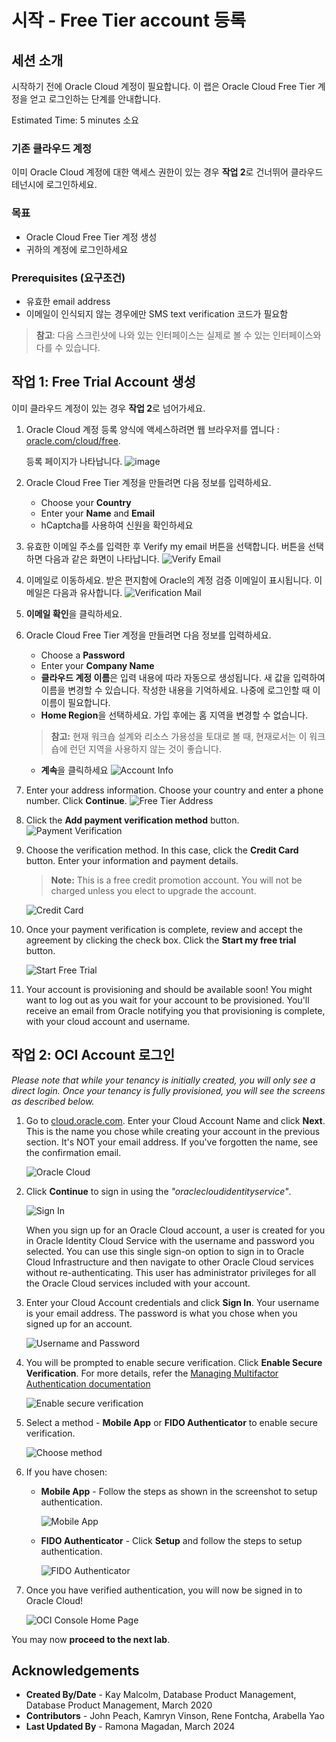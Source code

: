 # 시작 - Free Tier account 등록

## 세션 소개

시작하기 전에 Oracle Cloud 계정이 필요합니다. 이 랩은 Oracle Cloud Free Tier 계정을 얻고 로그인하는 단계를 안내합니다.

Estimated Time: 5 minutes 소요

### 기존 클라우드 계정

이미 Oracle Cloud 계정에 대한 액세스 권한이 있는 경우 **작업 2**로 건너뛰어 클라우드 테넌시에 로그인하세요.

### 목표

- Oracle Cloud Free Tier 계정 생성
- 귀하의 계정에 로그인하세요

### Prerequisites (요구조건)

* 유효한 email address
* 이메일이 인식되지 않는 경우에만 SMS text verification 코드가 필요함

> **참고**: 다음 스크린샷에 나와 있는 인터페이스는 실제로 볼 수 있는 인터페이스와 다를 수 있습니다.

## 작업 1: Free Trial Account 생성

이미 클라우드 계정이 있는 경우 **작업 2**로 넘어가세요.

1. Oracle Cloud 계정 등록 양식에 액세스하려면 웹 브라우저를 엽니다 : [oracle.com/cloud/free](![image](https://github.com/user-attachments/assets/e37916d7-f1eb-41fa-ab60-75a9ee7eed70)).

   등록 페이지가 나타납니다.
       ![image](https://github.com/user-attachments/assets/4273af51-dd3d-4b40-9cee-30cebfcb8d07 " ")
2.  Oracle Cloud Free Tier 계정을 만들려면 다음 정보를 입력하세요.
    * Choose your **Country**
    * Enter your **Name** and **Email**
    * hCaptcha를 사용하여 신원을 확인하세요


3. 유효한 이메일 주소를 입력한 후 Verify my email 버튼을 선택합니다. 버튼을 선택하면 다음과 같은 화면이 나타납니다.
       ![Verify Email](https://github.com/user-attachments/assets/3b291f8b-54be-4e11-88cd-436dbae508b7 " ")

4. 이메일로 이동하세요. 받은 편지함에 Oracle의 계정 검증 이메일이 표시됩니다. 이메일은 다음과 유사합니다.
       ![Verification Mail](https://github.com/user-attachments/assets/ec4a8245-db40-4ebe-86e7-1de9686440bf " ")

5. **이메일 확인**을 클릭하세요.

6. Oracle Cloud Free Tier 계정을 만들려면 다음 정보를 입력하세요.
    - Choose a **Password**
    - Enter your **Company Name**
    - **클라우드 계정 이름**은 입력 내용에 따라 자동으로 생성됩니다. 새 값을 입력하여 이름을 변경할 수 있습니다. 작성한 내용을 기억하세요. 나중에 로그인할 때 이 이름이 필요합니다.
    - **Home Region**을 선택하세요. 가입 후에는 홈 지역을 변경할 수 없습니다.
    >**참고:** 현재 워크숍 설계와 리소스 가용성을 토대로 볼 때, 현재로서는 이 워크숍에 런던 지역을 사용하지 않는 것이 좋습니다.
    - **계속**을 클릭하세요
    ![Account Info](https://github.com/user-attachments/assets/68533442-3ae5-42e6-b3cf-2bbfb4d71a08 " ")

7.  Enter your address information. Choose your country and enter a phone number. Click **Continue**.
          ![Free Tier Address](./images/free-tier-address.png " ")

8. Click the **Add payment verification method** button.
          ![Payment Verification](./images/free-tier-payment-1.png " ")

9. Choose the verification method. In this case, click the **Credit Card** button. Enter your information and payment details.

    >**Note:** This is a free credit promotion account. You will not be charged unless you elect to upgrade the account.

    ![Credit Card](./images/free-tier-payment-2.png " ")

10. Once your payment verification is complete, review and accept the agreement by clicking the check box.  Click the **Start my free trial** button.

    ![Start Free Trial](./images/free-tier-agreement.png " ")

11. Your account is provisioning and should be available soon! You might want to log out as you wait for your account to be provisioned. You'll receive an email from Oracle notifying you that provisioning is complete, with your cloud account and username.

## 작업 2: OCI Account 로그인

*Please note that while your tenancy is initially created, you will only see a direct login. Once your tenancy is fully provisioned, you will see the screens as described below.*

1. Go to [cloud.oracle.com](https://cloud.oracle.com). Enter your Cloud Account Name and click **Next**. This is the name you chose while creating your account in the previous section. It's NOT your email address. If you've forgotten the name, see the confirmation email.

    ![Oracle Cloud](./images/cloud-oracle.png " ")

2. Click **Continue** to sign in using the *"oraclecloudidentityservice"*.

   ![Sign In](./images/cloud-login-tenant-single-sigon.png " ")

   When you sign up for an Oracle Cloud account, a user is created for you in Oracle Identity Cloud Service with the username and password you selected. You can use this single sign-on option to sign in to Oracle Cloud Infrastructure and then navigate to other Oracle Cloud services without re-authenticating. This user has administrator privileges for all the Oracle Cloud services included with your account.

3. Enter your Cloud Account credentials and click **Sign In**. Your username is your email address. The password is what you chose when you signed up for an account.

     ![Username and Password](./images/oci-signin-single-signon.png " ")

4. You will be prompted to enable secure verification. Click **Enable Secure Verification**. For more details, refer the [Managing Multifactor Authentication documentation](https://docs.oracle.com/en-us/iaas/Content/Identity/Tasks/usingmfa.htm)

    ![Enable secure verification](./images/enable-secure-verification.png " ")

5. Select a method - **Mobile App** or **FIDO Authenticator** to enable secure verification.

    ![Choose method](./images/select-mfa-method.png " ")

6. If you have chosen:
    - **Mobile App** - Follow the steps as shown in the screenshot to setup authentication.

        ![Mobile App](./images/mobile-app-mfa.png " ")

    -  **FIDO Authenticator** - Click **Setup** and follow the steps to setup authentication.

        ![FIDO Authenticator](./images/fido-mfa.png " ")

7. Once you have verified authentication, you will now be signed in to Oracle Cloud!

    ![OCI Console Home Page](https://oracle-livelabs.github.io/common/images/console/home-page.png " ")

You may now **proceed to the next lab**.

## **Acknowledgements**

- **Created By/Date** - Kay Malcolm, Database Product Management, Database Product Management, March 2020
- **Contributors** - John Peach, Kamryn Vinson, Rene Fontcha, Arabella Yao
- **Last Updated By** - Ramona Magadan, March 2024
